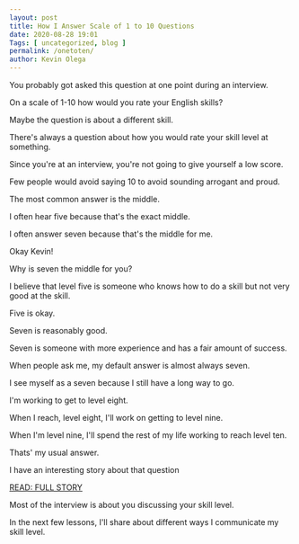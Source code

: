 ```yaml
--- 
layout: post 
title: How I Answer Scale of 1 to 10 Questions
date: 2020-08-28 19:01
Tags: [ uncategorized, blog ]
permalink: /onetoten/ 
author: Kevin Olega 
--- 
```

You probably got asked this question at one point during an interview.

On a scale of 1-10 how would you rate your English skills?

Maybe the question is about a different skill. 

There's always a question about how you would rate your skill level at something.

Since you're at an interview, you're not going to give yourself a low score.

Few people would avoid saying 10 to avoid sounding arrogant and proud.

The most common answer is the middle.

I often hear five because that's the exact middle.

I often answer seven because that's the middle for me.

Okay Kevin!

Why is seven the middle for you?

I believe that level five is someone who knows how to do a skill but not very good at the skill.

Five is okay.

Seven is reasonably good.

Seven is someone with more experience and has a fair amount of success.

When people ask me, my default answer is almost always seven.

I see myself as a seven because I still have a long way to go.

I'm working to get to level eight.

When I reach, level eight, I'll work on getting to level nine.

When I'm level nine, I'll spend the rest of my life working to reach level ten.

Thats' my usual answer.

I have an interesting story about that question 

[READ: FULL STORY](https://callcentertrainingtips.com/1to10)

Most of the interview is about you discussing your skill level.

In the next few lessons, I'll share about different ways I communicate my skill level.
